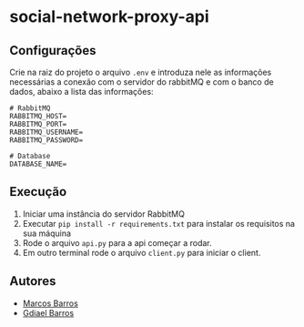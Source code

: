 # social-network-proxy-api



## Configurações 
Crie na raiz do projeto o arquivo `.env` e introduza nele as informações necessárias a conexão com o servidor do rabbitMQ e com o banco de dados, abaixo a lista das informações:

```env
# RabbitMQ
RABBITMQ_HOST=
RABBITMQ_PORT=
RABBITMQ_USERNAME=
RABBITMQ_PASSWORD=

# Database
DATABASE_NAME=
```

## Execução
1. Iniciar uma instância do servidor RabbitMQ
2. Executar `pip install -r requirements.txt` para instalar os requisitos na sua máquina
3. Rode o arquivo `api.py` para a api começar a rodar.
4. Em outro terminal rode o arquivo `client.py` para iniciar o client.

## Autores
- [Marcos Barros](https://github.com/MarcosBB)
- [Gdiael Barros](https://github.com/gdiael)